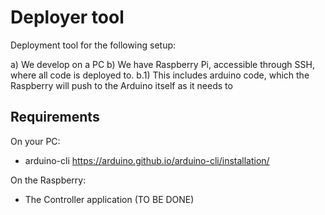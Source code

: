 # Deployer tool 
Deployment tool for the following setup:

a) We develop on a PC
b) We have Raspberry Pi, accessible through SSH, where all code is deployed to.
b.1) This includes arduino code, which the Raspberry will push to the Arduino itself as it needs to

## Requirements
On your PC:
- arduino-cli https://arduino.github.io/arduino-cli/installation/

On the Raspberry:
- The Controller application (TO BE DONE)
